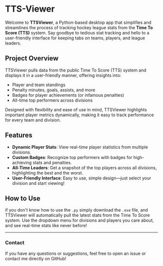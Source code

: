 # TTS-Viewer

Welcome to **TTSViewer**, a Python-based desktop app that simplifies and streamlines the process of tracking hockey league stats from the **Time To Score (TTS)** system. Say goodbye to tedious stat tracking and hello to a user-friendly interface for keeping tabs on teams, players, and league leaders.

## Project Overview
TTSViewer pulls data from the public Time To Score (TTS) system and displays it in a user-friendly manner, offering insights into:
- Player and team standings
- Penalty minutes, goals, assists, and more
- Badges for player achievements (or infamous penalties)
- All-time top performers across divisions

Designed with flexibility and ease of use in mind, TTSViewer highlights important player metrics dynamically, making it easy to track performance for every team and division.

## Features
- **Dynamic Player Stats**: View real-time player statistics from multiple divisions.
- **Custom Badges**: Recognize top performers with badges for high-achieving stats and penalties.
- **All-Time Leaders**: Get a snapshot of the top players across all divisions, highlighting the best and the worst.
- **User-Friendly Interface**: Easy to use, simple design—just select your division and start viewing!

## How to Use
if you don't know how to use the `.py` simply download the `.exe` file, and TTSViewer will automatically pull the latest stats from the Time To Score system. Use the dropdown menu for divisions and players you care about, and see real-time stats like never before!

---

### Contact
If you have any questions or suggestions, feel free to open an issue or contact me directly on GitHub!
